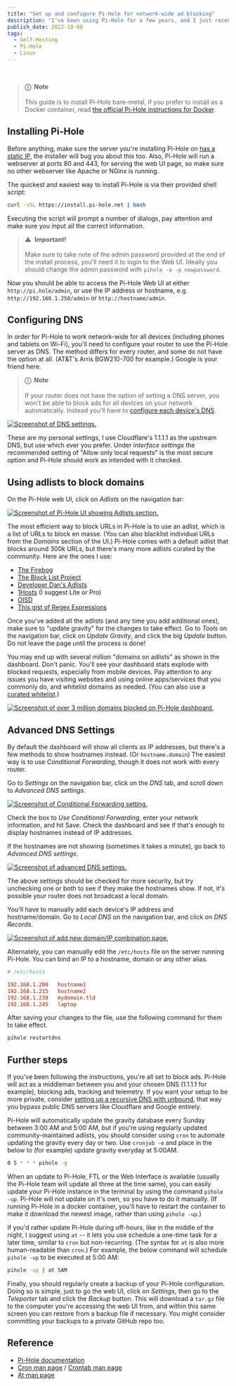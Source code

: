 ```yaml
---
title: "Set up and configure Pi-Hole for network-wide ad blocking"
description: "I've been using Pi-Hole for a few years, and I just recently set it up again on a new machine with a new router. It's stupid easy and super effective, here's how."
publish_date: 2022-10-08
tags:
  - Self-Hosting
  - Pi-Hole
  - Linux
---
```


<!-- ## Sections

1. [Installing Pi-Hole](#install)
2. [Configuring DNS](#dns)
3. [Using adlists to block domains](#adlist)
4. [Advanced DNS settings](#advanced)
5. [Further steps](#further)
6. [Reference](#ref) -->

<br>

> **ⓘ &nbsp;Note**<br><br> This guide is to install Pi-Hole bare-metal, if you
> prefer to install as a Docker container, read
> <a href="https://github.com/pi-hole/docker-pi-hole/#running-pi-hole-docker" target="_blank">the
> official Pi-Hole instructions for Docker</a>.

<div id='install' />

## Installing Pi-Hole

Before anything, make sure the server you're installing Pi-Hole on
<a href="https://arieldiaz.codes/blog/set-static-ip-debian" target="_blank">has
a static IP</a>, the installer will bug you about this too. Also, Pi-Hole will
run a webserver at ports 80 and 443, for serving the web UI page, so make sure
no other webserver like Apache or NGinx is running.

The quickest and easiest way to install Pi-Hole is via their provided shell
script:

```bash
curl -sSL https://install.pi-hole.net | bash
```

Executing the script will prompt a number of dialogs, pay attention and make
sure you input all the correct information.

> &#x26a0;&#xfe0f; &nbsp;**Important!**<br><br> Make sure to take note of the
> admin password provided at the end of the install process, you'll need it to
> login to the Web UI. Ideally you should change the admin password with
> `pihole -a -p newpassword`.

Now you should be able to access the Pi-Hole Web UI at either
`http://pi.hole/admin`, or use the IP address or hostname, e.g.
`http://192.168.1.250/admin` or `http://hostname/admin`.

<div id='dns' />

## Configuring DNS

In order for Pi-Hole to work network-wide for all devices (including phones and
tablets on Wi-Fi), you'll need to configure your router to use the Pi-Hole
server as DNS. The method differs for every router, and some do not have the
option at all. (AT&T's Arris BGW210-700 for example.) Google is your friend
here.

> **ⓘ &nbsp;Note**<br><br>If your router does not have the option of setting a
> DNS server, you won't be able to block ads for all devices on your network
> automatically. Instead you'll have to
> <a href="https://discourse.pi-hole.net/t/how-do-i-configure-my-devices-to-use-pi-hole-as-their-dns-server/245#3-manually-configure-each-device-9" target="_blank">configure
> each device's DNS</a>.

<a href="/img/blog/dns1.png" target="_blank"><img src="/img/blog/dns1.png" alt="Screenshot of DNS settings." /></a>

These are my personal settings, I use Cloudflare's 1.1.1.1 as the upstream DNS,
but use which ever you prefer. Under _interface settings_ the recommended
setting of "Allow only local requests" is the most secure option and Pi-Hole
should work as intended with it checked.

<div id='adlist' />

## Using adlists to block domains

On the Pi-Hole web UI, click on _Adlists_ on the navigation bar:

<a href="/img/blog/adlist.png" target="_blank"><img src="/img/blog/adlist.png" alt="Screenshot of Pi-Hole UI showing Adlists section." /></a>

The most efficient way to block URLs in Pi-Hole is to use an adlist, which is a
list of URLs to block en masse. (You can also blacklist individual URLs from the
_Domains_ section of the UI.) Pi-Hole comes with a default adlist that blocks
around 300k URLs, but there's many more adlists curated by the community. Here
are the ones I use:

- <a href="https://firebog.net" target="_blank">The Firebog</a>
- <a href="https://github.com/blocklistproject/Lists" target="_blank" rel="noreferrer noopener">The
  Block List Project</a>
- <a href="https://www.github.developerdan.com/hosts" target="_blank" rel="noreferrer noopener">Developer
  Dan's Adlists</a>
- <a href="https://github.com/badmojr/1Hosts" target="_blank" rel="noreferrer noopener">1Hosts</a>
  (I suggest Lite or Pro)
- <a href="https://oisd.nl" target="_blank" rel="noreferrer noopener">OISD</a>
- <a href="https://github.com/mmotti/pihole-regex/blob/master/regex.list" target="_blank" rel="noreferrer noopener">This
  gist of Regex Expressions</a>

Once you've added all the adlists (and any time you add additional ones), make
sure to "update gravity" for the changes to take effect. Go to _Tools_ on the
navigation bar, click on _Update Gravity_, and click the big _Update_ button. Do
not leave the page until the process is done!

You may end up with several million "domains on adlists" as shown in the
dashboard. Don't panic. You'll see your dashboard stats explode with blocked
requests, especially from mobile devices. Pay attention to any issues you have
visiting websites and using online apps/services that you commonly do, and
whitelist domains as needed. (You can also use a
<a href="https://github.com/anudeepND/whitelist" target="_blank">curated
whitelist</a>.)

<a href="/img/blog/adlist.png" target="_blank"><img src="/img/blog/blocked.png" alt="Screenshot of over 3 million domains blocked on Pi-Hole dashboard." /></a>

<div id='advanced' />

## Advanced DNS Settings

By default the dashboard will show all clients as IP addresses, but there's a
few methods to show hostnames instead. (Or `hostname.domain`) The easiest way is
to use _Conditional Forwarding_, though it does not work with every router.

Go to _Settings_ on the navigation bar, click on the _DNS_ tab, and scroll down
to _Advanced DNS settings_.

<a href="/img/blog/dns2.png" target="_blank"><img src="/img/blog/dns2.png" alt="Screenshot of Conditional Forwarding setting." /></a>

Check the box to _Use Conditional Forwarding_, enter your network information,
and hit Save. Check the dashboard and see if that's enough to display hostnames
instead of IP addresses.

If the hostnames are not showing (sometimes it takes a minute), go back to
_Advanced DNS settings_.

<a href="/img/blog/dns3.png" target="_blank"><img src="/img/blog/dns3.png" alt="Screenshot of advanced DNS settings." /></a>

The above settings should be checked for more security, but try unchecking one
or both to see if they make the hostnames show. If not, it's possible your
router does not broadcast a local domain.

You'll have to manually add each device's IP address and hostname/domain. Go to
_Local DNS_ on the navigation bar, and click on _DNS Records_.

<a href="/img/blog/dns4.png" target="_blank"><img src="/img/blog/dns4.png" alt="Screenshot of add new domain/IP combination page." /></a>

Alternately, you can manually edit the `/etc/hosts` file on the server running
Pi-Hole. You can bind an IP to a hostname, domain or any other alias.

```ini
# /etc/hosts

192.168.1.200   hostname1
192.168.1.215   hostname2
192.168.1.230   mydomain.tld
192.168.1.245   laptop
```

After saving your changes to the file, use the following command for them to
take effect.

```bash
pihole restartdns
```

<div id='further' />

## Further steps

If you've been following the instructions, you're all set to block ads. Pi-Hole
will act as a middleman between you and your chosen DNS (1.1.1.1 for example),
blocking ads, tracking and telemetry. If you want your setup to be more private,
consider
<a href="https://docs.pi-hole.net/guides/dns/unbound/#setting-up-pi-hole-as-a-recursive-dns-server-solution" target="_blank">setting
up a recursive DNS with unbound</a>, that way you bypass public DNS servers like
Cloudflare and Google entirely.

Pi-Hole will automatically update the gravity database every Sunday between 3:00
AM and 5:00 AM, but if you're using regularly updated community-maintained
adlists, you should consider using `cron` to automate updating the gravity every
day or two. Use `cronjob -e` and place in the below to (for example) update
gravity everyday at 5:00AM.

```bash
0 5 * * * pihole -g
```

When an update to Pi-Hole, FTL or the Web Interface is available (usually the
Pi-Hole team will update all three at the time same), you can easily update your
Pi-Hole instance in the terminal by using the command `pihole -up`. Pi-Hole will
not update on it's own, so you have to do it manually. (If running Pi-Hole in a
docker container, you'll have to restart the container to make it download the
newest image, rather than using `pihole -up`.)

If you'd rather update Pi-Hole during off-hours, like in the middle of the
night, I suggest using `at` -- it lets you use schedule a one-time task for a
later time, similar to `cron` but non-recurring. (The syntax for `at` is also
more human-readable than `cron`.) For example, the below command will schedule
`pihole -up` to be executed at 5:00 AM:

```bash
pihole -up | at 5AM
```

Finally, you should regularly create a backup of your Pi-Hole configuration.
Doing so is simple, just to go the web UI, click on _Settings_, then go to the
_Teleporter_ tab and click the _Backup_ button. This will download a `tar.gz`
file to the computer you're accessing the web UI from, and within this same
screen you can restore from a backup file if necessary. You might consider
committing your backups to a private GitHub repo too.

<div id='ref' />

## Reference

- <a href="https://docs.pi-hole.net" target="_blank">Pi-Hole documentation</a>
- <a href="https://man7.org/linux/man-pages/man8/cron.8.html" target="_blank">Cron
  man page</a> /
  <a href="https://man7.org/linux/man-pages/man5/crontab.5.html" target="_blank">Crontab
  man page</a>
- <a href="https://man7.org/linux/man-pages/man1/at.1p.html" target="_blank">At
  man page</a>
